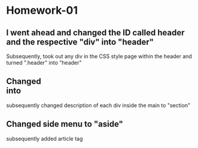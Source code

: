 # Homework-01
## I went ahead and changed the ID called header and the respective "div" into "header"
Subsequently, took out any div in the CSS style page within the header and turned ".header" into "header"
## Changed <div class= content> into <main class= content>
subsequently changed description of each div inside the main to "section"
## Changed side menu to "aside"
subsequently added article tag